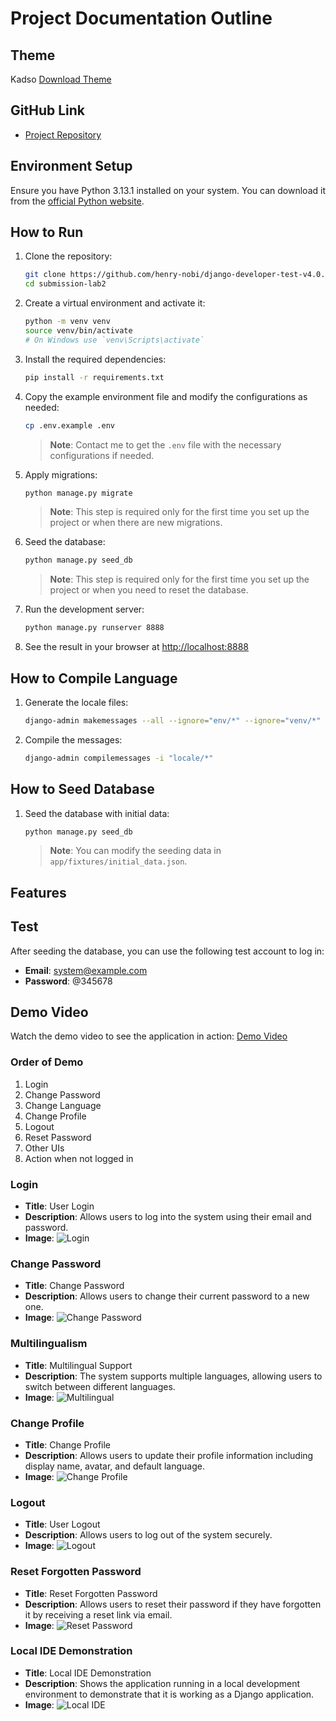# Project Documentation Outline
## Theme
Kadso
[Download Theme](https://www.buzzerboysites.com/html_kits/kadso.zip)

## GitHub Link
- [Project Repository](https://github.com/henry-nobi/django-developer-test-v4.0/blob/main/submission-lab2)

## Environment Setup
Ensure you have Python 3.13.1 installed on your system. You can download it from the [official Python website](https://www.python.org/downloads/release/python-3131/).

## How to Run
1. Clone the repository:
    ```bash
    git clone https://github.com/henry-nobi/django-developer-test-v4.0.git
    cd submission-lab2
    ```
2. Create a virtual environment and activate it:
    ```bash
    python -m venv venv
    source venv/bin/activate  
    # On Windows use `venv\Scripts\activate`
    ```
3. Install the required dependencies:
    ```bash
    pip install -r requirements.txt
4. Copy the example environment file and modify the configurations as needed:
    ```bash
    cp .env.example .env
    ```
    > **Note**: Contact me to get the `.env` file with the necessary configurations if needed.
5. Apply migrations:
    ```bash
    python manage.py migrate
    ```
    > **Note**: This step is required only for the first time you set up the project or when there are new migrations.

6. Seed the database:
    ```bash
    python manage.py seed_db
    ```
    > **Note**: This step is required only for the first time you set up the project or when you need to reset the database.

7. Run the development server:
    ```bash
    python manage.py runserver 8888
    ```

8. See the result in your browser at [http://localhost:8888](http://localhost:8888)

## How to Compile Language
1. Generate the locale files:
    ```bash
    django-admin makemessages --all --ignore="env/*" --ignore="venv/*" --extension=html,py
    ```
2. Compile the messages:
    ```bash
    django-admin compilemessages -i "locale/*"
    ```
## How to Seed Database
1. Seed the database with initial data:
    ```bash
    python manage.py seed_db
    ```
    > **Note**: You can modify the seeding data in `app/fixtures/initial_data.json`.

## Features

## Test
After seeding the database, you can use the following test account to log in:
- **Email**: system@example.com
- **Password**: @345678

## Demo Video
Watch the demo video to see the application in action: [Demo Video](https://drive.google.com/file/d/1wt-XI1pkIbAZKnVN7kAeph6zZC9KXtYp/view?usp=sharing)

### Order of Demo
1. Login
2. Change Password
3. Change Language
4. Change Profile
5. Logout
6. Reset Password
7. Other UIs
8. Action when not logged in

### Login
- **Title**: User Login
- **Description**: Allows users to log into the system using their email and password.
- **Image**: ![Login](/submission-lab2/screenshots/login.png)

### Change Password
- **Title**: Change Password
- **Description**: Allows users to change their current password to a new one.
- **Image**: ![Change Password](/submission-lab2/screenshots/change-pwd.png)

### Multilingualism
- **Title**: Multilingual Support
- **Description**: The system supports multiple languages, allowing users to switch between different languages.
- **Image**: ![Multilingual](/submission-lab2/screenshots/language.png)

### Change Profile
- **Title**: Change Profile
- **Description**: Allows users to update their profile information including display name, avatar, and default language.
- **Image**: ![Change Profile](/submission-lab2/screenshots/change-profile.png)

### Logout
- **Title**: User Logout
- **Description**: Allows users to log out of the system securely.
- **Image**: ![Logout](/submission-lab2/screenshots/logout.png)

### Reset Forgotten Password
- **Title**: Reset Forgotten Password
- **Description**: Allows users to reset their password if they have forgotten it by receiving a reset link via email.
- **Image**: ![Reset Password](/submission-lab2/screenshots/reset-pwd.png)

### Local IDE Demonstration
- **Title**: Local IDE Demonstration
- **Description**: Shows the application running in a local development environment to demonstrate that it is working as a Django application.
- **Image**: ![Local IDE](/submission-lab2/screenshots/local-ide.png)
